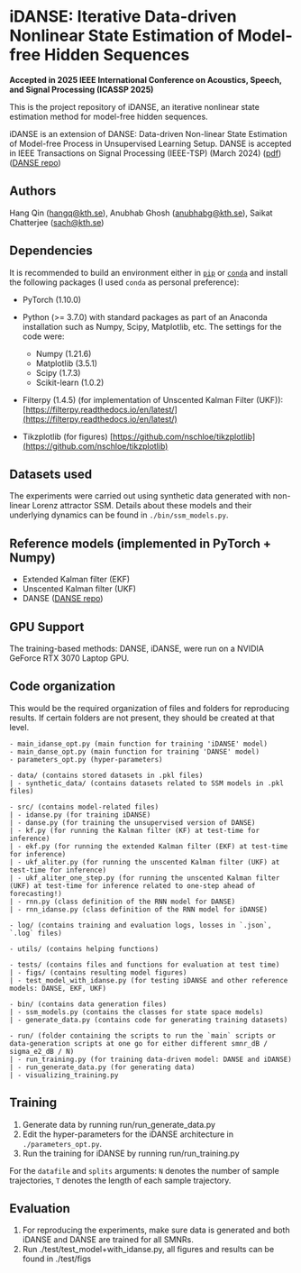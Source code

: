 # iDANSE: Iterative Data-driven Nonlinear State Estimation of Model-free Hidden Sequences

**Accepted in 2025 IEEE International Conference on Acoustics, Speech, and Signal Processing (ICASSP 2025)**

This is the project repository of iDANSE, an iterative nonlinear state estimation method for model-free hidden sequences. 

iDANSE is an extension of DANSE: Data-driven Non-linear State Estimation of Model-free Process in Unsupervised Learning Setup. DANSE is accepted in IEEE Transactions on Signal Processing (IEEE-TSP) (March 2024)
([pdf](https://ieeexplore.ieee.org/stamp/stamp.jsp?tp=&arnumber=10485649))([DANSE repo](https://github.com/anubhabghosh/danse_jrnl))

## Authors
Hang Qin (hangq@kth.se), Anubhab Ghosh (anubhabg@kth.se), Saikat Chatterjee (sach@kth.se)

## Dependencies 
It is recommended to build an environment either in [`pip`](https://packaging.python.org/en/latest/guides/installing-using-pip-and-virtual-environments/) or [`conda`](https://packaging.python.org/en/latest/guides/installing-using-pip-and-virtual-environments/) and install the following packages (I used `conda` as personal preference):
- PyTorch (1.10.0)
- Python (>= 3.7.0) with standard packages as part of an Anaconda installation such as Numpy, Scipy, Matplotlib, etc. The settings for the code were:
    - Numpy (1.21.6)
    - Matplotlib (3.5.1)
    - Scipy (1.7.3)
    - Scikit-learn (1.0.2)

- Filterpy (1.4.5) (for implementation of Unscented Kalman Filter (UKF)): [https://filterpy.readthedocs.io/en/latest/](https://filterpy.readthedocs.io/en/latest/)
- Tikzplotlib (for figures) [https://github.com/nschloe/tikzplotlib](https://github.com/nschloe/tikzplotlib)

## Datasets used 

The experiments were carried out using synthetic data generated with non-linear Lorenz attractor SSM.
Details about these models and their underlying dynamics can be found in `./bin/ssm_models.py`. 

## Reference models (implemented in PyTorch + Numpy)

- Extended Kalman filter (EKF)
- Unscented Kalman filter (UKF)
- DANSE ([DANSE repo](https://github.com/anubhabghosh/danse_jrnl))

## GPU Support

The training-based methods: DANSE, iDANSE, were run on a NVIDIA GeForce RTX 3070 Laptop GPU. 

## Code organization
This would be the required organization of files and folders for reproducing results. If certain folders are not present, they should be created at that level.

````
- main_idanse_opt.py (main function for training 'iDANSE' model)
- main_danse_opt.py (main function for training 'DANSE' model)
- parameters_opt.py (hyper-parameters)

- data/ (contains stored datasets in .pkl files)
| - synthetic_data/ (contains datasets related to SSM models in .pkl files)

- src/ (contains model-related files)
| - idanse.py (for training iDANSE)
| - danse.py (for training the unsupervised version of DANSE)
| - kf.py (for running the Kalman filter (KF) at test-time for inference)
| - ekf.py (for running the extended Kalman filter (EKF) at test-time for inference)
| - ukf_aliter.py (for running the unscented Kalman filter (UKF) at test-time for inference)
| - ukf_aliter_one_step.py (for running the unscented Kalman filter (UKF) at test-time for inference related to one-step ahead of forecasting!)
| - rnn.py (class definition of the RNN model for DANSE)
| - rnn_idanse.py (class definition of the RNN model for iDANSE)

- log/ (contains training and evaluation logs, losses in `.json`, `.log` files)

- utils/ (contains helping functions)

- tests/ (contains files and functions for evaluation at test time)
| - figs/ (contains resulting model figures)
| - test_model_with_idanse.py (for testing iDANSE and other reference models: DANSE, EKF, UKF)

- bin/ (contains data generation files)
| - ssm_models.py (contains the classes for state space models)
| - generate_data.py (contains code for generating training datasets)

- run/ (folder containing the scripts to run the `main` scripts or data-generation scripts at one go for either different smnr_dB / sigma_e2_dB / N)
| - run_training.py (for training data-driven model: DANSE and iDANSE)
| - run_generate_data.py (for generating data)
| - visualizing_training.py
````

## Training

1. Generate data by running run/run_generate_data.py
2. Edit the hyper-parameters for the iDANSE architecture in `./parameters_opt.py`.
3. Run the training for iDANSE by running run/run_training.py

For the `datafile` and `splits` arguments:
`N` denotes the number of sample trajectories, `T` denotes the length of each sample trajectory. 




## Evaluation
1. For reproducing the experiments, make sure data is generated and both iDANSE and DANSE are trained for all SMNRs.
2. Run ./test/test_model+with_idanse.py, all figures and results can be found in ./test/figs
